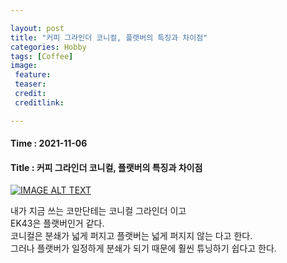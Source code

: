```yaml
---

layout: post
title: "커피 그라인더 코니컬, 플랫버의 특징과 차이점"
categories: Hobby
tags: [Coffee]
image:
 feature: 
 teaser: 
 credit:
 creditlink:

---
```


#### Time : 2021-11-06
#### Title : 커피 그라인더 코니컬, 플랫버의 특징과 차이점

[![IMAGE ALT TEXT](https://img.youtube.com/vi/KnERj8ufuL8/0.jpg)](https://www.youtube.com/watch?v=KnERj8ufuL8 "Video Title")

내가 지금 쓰는 코만단테는 코니컬 그라인더 이고<br> 
EK43은 플랫버인거 같다.<br>
코니컬은 분쇄가 넓게 퍼지고 플랫버는 넓게 퍼지지 않는 다고 한다.<br>
그러나 플랫버가 일정하게 분쇄가 되기 때문에 훨씬 튜닝하기 쉽다고 한다.<br>


